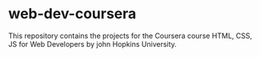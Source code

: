 # web-dev-coursera
This repository contains the projects for the Coursera course HTML, CSS, JS for Web Developers by john Hopkins University.

